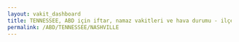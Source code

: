 ```yaml
---
layout: vakit_dashboard
title: TENNESSEE, ABD için iftar, namaz vakitleri ve hava durumu - ilçe/eyalet seç
permalink: /ABD/TENNESSEE/NASHVILLE
---
```


<script type="text/javascript">
  var GLOBAL_COUNTRY = 'ABD';
  var GLOBAL_CITY = 'TENNESSEE';
  var GLOBAL_STATE = 'NASHVILLE';
  var lat = 72;
  var lon = 21;
</script>
